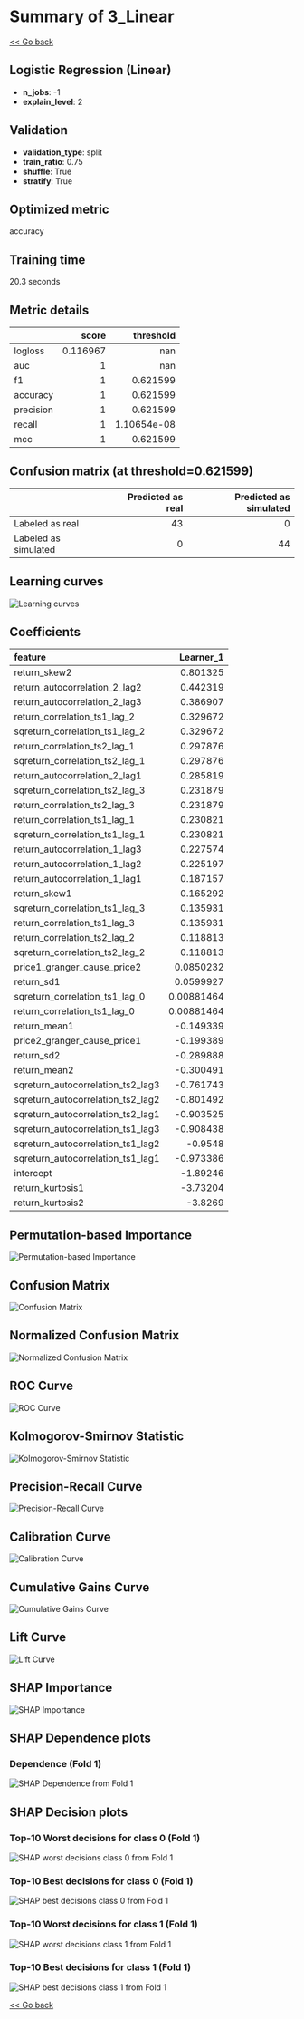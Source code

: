 # Summary of 3_Linear

[<< Go back](../README.md)


## Logistic Regression (Linear)
- **n_jobs**: -1
- **explain_level**: 2

## Validation
 - **validation_type**: split
 - **train_ratio**: 0.75
 - **shuffle**: True
 - **stratify**: True

## Optimized metric
accuracy

## Training time

20.3 seconds

## Metric details
|           |    score |     threshold |
|:----------|---------:|--------------:|
| logloss   | 0.116967 | nan           |
| auc       | 1        | nan           |
| f1        | 1        |   0.621599    |
| accuracy  | 1        |   0.621599    |
| precision | 1        |   0.621599    |
| recall    | 1        |   1.10654e-08 |
| mcc       | 1        |   0.621599    |


## Confusion matrix (at threshold=0.621599)
|                      |   Predicted as real |   Predicted as simulated |
|:---------------------|--------------------:|-------------------------:|
| Labeled as real      |                  43 |                        0 |
| Labeled as simulated |                   0 |                       44 |

## Learning curves
![Learning curves](learning_curves.png)

## Coefficients
| feature                           |   Learner_1 |
|:----------------------------------|------------:|
| return_skew2                      |  0.801325   |
| return_autocorrelation_2_lag2     |  0.442319   |
| return_autocorrelation_2_lag3     |  0.386907   |
| return_correlation_ts1_lag_2      |  0.329672   |
| sqreturn_correlation_ts1_lag_2    |  0.329672   |
| return_correlation_ts2_lag_1      |  0.297876   |
| sqreturn_correlation_ts2_lag_1    |  0.297876   |
| return_autocorrelation_2_lag1     |  0.285819   |
| sqreturn_correlation_ts2_lag_3    |  0.231879   |
| return_correlation_ts2_lag_3      |  0.231879   |
| return_correlation_ts1_lag_1      |  0.230821   |
| sqreturn_correlation_ts1_lag_1    |  0.230821   |
| return_autocorrelation_1_lag3     |  0.227574   |
| return_autocorrelation_1_lag2     |  0.225197   |
| return_autocorrelation_1_lag1     |  0.187157   |
| return_skew1                      |  0.165292   |
| sqreturn_correlation_ts1_lag_3    |  0.135931   |
| return_correlation_ts1_lag_3      |  0.135931   |
| return_correlation_ts2_lag_2      |  0.118813   |
| sqreturn_correlation_ts2_lag_2    |  0.118813   |
| price1_granger_cause_price2       |  0.0850232  |
| return_sd1                        |  0.0599927  |
| sqreturn_correlation_ts1_lag_0    |  0.00881464 |
| return_correlation_ts1_lag_0      |  0.00881464 |
| return_mean1                      | -0.149339   |
| price2_granger_cause_price1       | -0.199389   |
| return_sd2                        | -0.289888   |
| return_mean2                      | -0.300491   |
| sqreturn_autocorrelation_ts2_lag3 | -0.761743   |
| sqreturn_autocorrelation_ts2_lag2 | -0.801492   |
| sqreturn_autocorrelation_ts2_lag1 | -0.903525   |
| sqreturn_autocorrelation_ts1_lag3 | -0.908438   |
| sqreturn_autocorrelation_ts1_lag2 | -0.9548     |
| sqreturn_autocorrelation_ts1_lag1 | -0.973386   |
| intercept                         | -1.89246    |
| return_kurtosis1                  | -3.73204    |
| return_kurtosis2                  | -3.8269     |


## Permutation-based Importance
![Permutation-based Importance](permutation_importance.png)
## Confusion Matrix

![Confusion Matrix](confusion_matrix.png)


## Normalized Confusion Matrix

![Normalized Confusion Matrix](confusion_matrix_normalized.png)


## ROC Curve

![ROC Curve](roc_curve.png)


## Kolmogorov-Smirnov Statistic

![Kolmogorov-Smirnov Statistic](ks_statistic.png)


## Precision-Recall Curve

![Precision-Recall Curve](precision_recall_curve.png)


## Calibration Curve

![Calibration Curve](calibration_curve_curve.png)


## Cumulative Gains Curve

![Cumulative Gains Curve](cumulative_gains_curve.png)


## Lift Curve

![Lift Curve](lift_curve.png)



## SHAP Importance
![SHAP Importance](shap_importance.png)

## SHAP Dependence plots

### Dependence (Fold 1)
![SHAP Dependence from Fold 1](learner_fold_0_shap_dependence.png)

## SHAP Decision plots

### Top-10 Worst decisions for class 0 (Fold 1)
![SHAP worst decisions class 0 from Fold 1](learner_fold_0_shap_class_0_worst_decisions.png)
### Top-10 Best decisions for class 0 (Fold 1)
![SHAP best decisions class 0 from Fold 1](learner_fold_0_shap_class_0_best_decisions.png)
### Top-10 Worst decisions for class 1 (Fold 1)
![SHAP worst decisions class 1 from Fold 1](learner_fold_0_shap_class_1_worst_decisions.png)
### Top-10 Best decisions for class 1 (Fold 1)
![SHAP best decisions class 1 from Fold 1](learner_fold_0_shap_class_1_best_decisions.png)

[<< Go back](../README.md)
